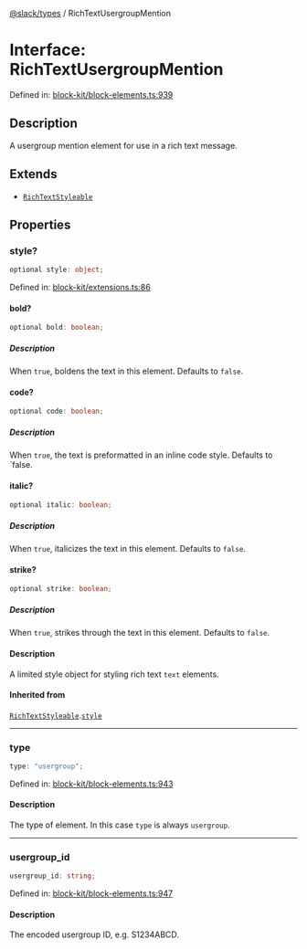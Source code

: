 [@slack/types](../index.md) / RichTextUsergroupMention

# Interface: RichTextUsergroupMention

Defined in: [block-kit/block-elements.ts:939](https://github.com/slackapi/node-slack-sdk/blob/main/packages/types/src/block-kit/block-elements.ts#L939)

## Description

A usergroup mention element for use in a rich text message.

## Extends

- [`RichTextStyleable`](RichTextStyleable.md)

## Properties

### style?

```ts
optional style: object;
```

Defined in: [block-kit/extensions.ts:86](https://github.com/slackapi/node-slack-sdk/blob/main/packages/types/src/block-kit/extensions.ts#L86)

#### bold?

```ts
optional bold: boolean;
```

##### Description

When `true`, boldens the text in this element. Defaults to `false`.

#### code?

```ts
optional code: boolean;
```

##### Description

When `true`, the text is preformatted in an inline code style. Defaults to `false.

#### italic?

```ts
optional italic: boolean;
```

##### Description

When `true`, italicizes the text in this element. Defaults to `false`.

#### strike?

```ts
optional strike: boolean;
```

##### Description

When `true`, strikes through the text in this element. Defaults to `false`.

#### Description

A limited style object for styling rich text `text` elements.

#### Inherited from

[`RichTextStyleable`](RichTextStyleable.md).[`style`](RichTextStyleable.md#style)

***

### type

```ts
type: "usergroup";
```

Defined in: [block-kit/block-elements.ts:943](https://github.com/slackapi/node-slack-sdk/blob/main/packages/types/src/block-kit/block-elements.ts#L943)

#### Description

The type of element. In this case `type` is always `usergroup`.

***

### usergroup\_id

```ts
usergroup_id: string;
```

Defined in: [block-kit/block-elements.ts:947](https://github.com/slackapi/node-slack-sdk/blob/main/packages/types/src/block-kit/block-elements.ts#L947)

#### Description

The encoded usergroup ID, e.g. S1234ABCD.
